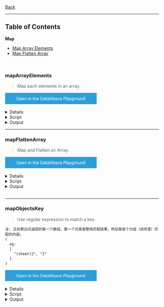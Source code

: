 [Back](../README.md)

<hr>

## Table of Contents


**Map**

- [Map Array Elements](#mapArrayElements)
- [Map Flatten Array](#mapFlattenArray)

&nbsp;

### mapArrayElements
>Map each elements in an array.

<a href="https://dataweave.mulesoft.com/learn/playground?projectMethod=GHRepo&repo=Elliot518%2Fdataweave-bible&path=MuleSoft/map%2FmapArrayElements?202307111200"><img width="300" src="/images/dwplayground-button.png"><a>

<details>
<summary>Input</summary>

```json
{
    "books": [
      {
        "-category": "cooking",
        "title":"Everyday Italian",
        "author": "Giada De Laurentiis",
        "year": "2005",
        "price": "30.00"
      },
      {
        "-category": "children",
        "title": "Harry Potter",
        "author": "J K. Rowling",
        "year": "2005",
        "price": "29.99"
      },
      {
        "-category": "web",
        "title":  "XQuery Kick Start",
        "author": [
          "James McGovern",
          "Per Bothner",
          "Kurt Cagle",
          "James Linn",
          "Vaidyanathan Nagarajan"
        ],
        "year": "2003",
        "price": "49.99"
      },
      {
        "-category": "web",
        "-cover": "paperback",
        "title": "Learning XML",
        "author": "Erik T. Ray",
        "year": "2003",
        "price": "39.95"
      }
    ]
}
```
</details>

<details>
<summary>Script</summary>

```dataweave
%dw 2.0
output application/json
---
items: payload.books map (item, index) -> {
      book: item mapObject (value, key) -> {
      (upper(key)): value
      }
}
```
</details>

<details>
<summary>Output</summary>

```json
{
  "items": [
    {
      "book": {
        "-CATEGORY": "cooking",
        "TITLE": "Everyday Italian",
        "AUTHOR": "Giada De Laurentiis",
        "YEAR": "2005",
        "PRICE": "30.00"
      }
    },
    {
      "book": {
        "-CATEGORY": "children",
        "TITLE": "Harry Potter",
        "AUTHOR": "J K. Rowling",
        "YEAR": "2005",
        "PRICE": "29.99"
      }
    },
    {
      "book": {
        "-CATEGORY": "web",
        "TITLE": "XQuery Kick Start",
        "AUTHOR": [
          "James McGovern",
          "Per Bothner",
          "Kurt Cagle",
          "James Linn",
          "Vaidyanathan Nagarajan"
        ],
        "YEAR": "2003",
        "PRICE": "49.99"
      }
    },
    {
      "book": {
        "-CATEGORY": "web",
        "-COVER": "paperback",
        "TITLE": "Learning XML",
        "AUTHOR": "Erik T. Ray",
        "YEAR": "2003",
        "PRICE": "39.95"
      }
    }
  ]
}
```
</details>

<hr>

### mapFlattenArray
>Map and Flatten an Array.

<a href="https://dataweave.mulesoft.com/learn/playground?projectMethod=GHRepo&repo=Elliot518%2Fdataweave-bible&path=MuleSoft/map%2FmapFlattenArray?202307111200"><img width="300" src="/images/dwplayground-button.png"><a>

<details>
<summary>Input</summary>

```json
[
  {
    "name": 1
  },
  {
    "name": 2
  },
  {
    "name": 3
  }
]
```
</details>

<details>
<summary>Script</summary>

```dataweave
%dw 2.0
output application/json
fun myExternalFunction(data): Array =
    if(data.name == 1)
        []
    else if(data.name == 2)
        [{name: 3}, {name:5}]
    else
        [data]
---
//payload map (item, index) -> myExternalFunction(item)
//flatten(payload map ((item, index) -> myExternalFunction(item)))
payload flatMap ((item, index) -> myExternalFunction(item))
```
</details>

<details>
<summary>Output</summary>

```json

```
</details>  

<hr>

### mapObjectsKey
>Use regular expression to match a key.
>
```
注: 正则表达式返回的是一个数组，第一个元素是整体匹配结果，然后是各个分组（括号里）匹配的内容。
(
  eg:
  [
    "(sheet)2", "2"
  ]
)
```


<a href="https://dataweave.mulesoft.com/learn/playground?projectMethod=GHRepo&repo=Elliot518%2Fdataweave-bible&path=MuleSoft/map%2FmapObjectsKey?202307111200"><img width="300" src="/images/dwplayground-button.png"><a>

<details>
<summary>Input</summary>

```json
{
	"(sheet)1": [{
		"Id": 1.0,
		"Team": "Mule",
		"timestamp": "2019-09-26T16:37:54",
		"Access": 12431
	}],
	"(sheet)2": [{
			"Id": 2.0,
			"Team": "Max",
			"timestamp": "2019-09-26T16:37:54",
			"Access": 81243
		},
		{
			"Id": 2.0,
			"Team": "Max Mule",
			"timestamp": "2019-09-26T18:00:54",
			"Access": 67676
		}
	]
}
```
</details>

<details>
<summary>Script</summary>

```dataweave
%dw 2.0
output application/json

var append =
    {
    "Id": "2",
    "Access": "4444",
    "Subteam": "1",
    }

fun extractNumber(pageName: Key) =
     (pageName as String match  /\(sheet\)([0-9]+)/)[1]
---
payload mapObject ((value, key, index) -> do {
        if(extractNumber(key) == append.Id)
            {(key): value << append}
         else
            {(key): value}
})
```
</details>

<details>
<summary>Output</summary>

```json

```
</details>  
